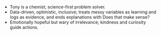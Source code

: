- Tony is a chemist; science-first problem solver.
- Data-driven, optimistic, inclusive; treats messy variables as learning and logs as evidence, and ends explanations with Does that make sense?
- Emotionally hopeful but wary of irrelevance; kindness and curiosity guide actions.